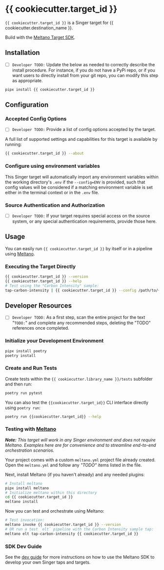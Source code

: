 # {{ cookiecutter.target_id }}

`{{ cookiecutter.target_id }}` is a Singer target for {{ cookiecutter.destination_name }}.

Build with the [Meltano Target SDK](https://sdk.meltano.com).

## Installation

- [ ] `Developer TODO:` Update the below as needed to correctly describe the install procedure. For instance, if you do not have a PyPi repo, or if you want users to directly install from your git repo, you can modify this step as appropriate.

```bash
pipx install {{ cookiecutter.target_id }}
```

## Configuration

### Accepted Config Options

- [ ] `Developer TODO:` Provide a list of config options accepted by the target.

A full list of supported settings and capabilities for this
target is available by running:

```bash
{{ cookiecutter.target_id }} --about
```

### Configure using environment variables

This Singer target will automatically import any environment variables within the working directory's
`.env` if the `--config=ENV` is provided, such that config values will be considered if a matching
environment variable is set either in the terminal context or in the `.env` file.

### Source Authentication and Authorization

- [ ] `Developer TODO:` If your target requires special access on the source system, or any special authentication requirements, provide those here.

## Usage

You can easily run `{{ cookiecutter.target_id }}` by itself or in a pipeline using [Meltano](https://meltano.com/).

### Executing the Target Directly

```bash
{{ cookiecutter.target_id }} --version
{{ cookiecutter.target_id }} --help
# Test using the "Carbon Intensity" sample:
tap-carbon-intensity | {{ cookiecutter.target_id }} --config /path/to/{{ cookiecutter.target_id }}-config.json
```

## Developer Resources

- [ ] `Developer TODO:` As a first step, scan the entire project for the text "`TODO:`" and complete any recommended steps, deleting the "TODO" references once completed.

### Initialize your Development Environment

```bash
pipx install poetry
poetry install
```

### Create and Run Tests

Create tests within the `{{ cookiecutter.library_name }}/tests` subfolder and
  then run:

```bash
poetry run pytest
```

You can also test the `{{cookiecutter.target_id}}` CLI interface directly using `poetry run`:

```bash
poetry run {{cookiecutter.target_id}} --help
```

### Testing with [Meltano](https://meltano.com/)

_**Note:** This target will work in any Singer environment and does not require Meltano.
Examples here are for convenience and to streamline end-to-end orchestration scenarios._

Your project comes with a custom `meltano.yml` project file already created. Open the `meltano.yml` and follow any _"TODO"_ items listed in
the file.

Next, install Meltano (if you haven't already) and any needed plugins:

```bash
# Install meltano
pipx install meltano
# Initialize meltano within this directory
cd {{ cookiecutter.target_id }}
meltano install
```

Now you can test and orchestrate using Meltano:

```bash
# Test invocation:
meltano invoke {{ cookiecutter.target_id }} --version
# OR run a test `elt` pipeline with the Carbon Intensity sample tap:
meltano elt tap-carbon-intensity {{ cookiecutter.target_id }}
```

### SDK Dev Guide

See the [dev guide](https://sdk.meltano.com/en/latest/dev_guide.html) for more instructions on how to use the Meltano SDK to
develop your own Singer taps and targets.
